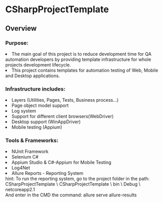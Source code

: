 # CSharpProjectTemplate

## Overview

### Purpose:

<li> The main goal of this project is to reduce development time for QA automation developers by providing template infrastructure for whole projects development lifecycle.
<li> This project contains templates for automation testing of Web, Mobile and Desktop applications.


### Infrastructure includes:

<li>Layers (Utilities, Pages, Tests, Business process...)
<li>Page object model support
<li>Log system
<li>Support for different client browsers(WebDriver)
<li>Desktop support (WinAppDriver)
<li>Mobile testing (Appium)

### Tools & Frameworks:

<li>NUnit Framework
<li>Selenium C#
<li>Appium Studio & C#-Appium for Mobile Testing
<li>Log4Net
<li>Allure Reports - Reporting System
  <br>
  hint: To run the reporting system, go to the project folder in the path: CSharpProjectTemplate \ CSharpProjectTemplate \ bin \ Debug \ netcoreapp2.1
  <br>
  And enter in the CMD the command: allure serve allure-results
  
